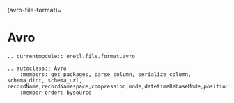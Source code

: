 (avro-file-format)=

# Avro

```{eval-rst}
.. currentmodule:: onetl.file.format.avro
```

```{eval-rst}
.. autoclass:: Avro
    :members: get_packages, parse_column, serialize_column, schema_dict, schema_url, recordName,recordNamespace,compression,mode,datetimeRebaseMode,positionalFieldMatching,enableStableIdentifiersForUnionType
    :member-order: bysource
```
